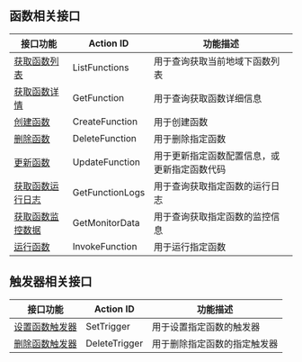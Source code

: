 ##  函数相关接口
| 接口功能 | Action ID | 功能描述
|---------|---------|---------|
| [获取函数列表](/document/product/583/9744) | ListFunctions | 用于查询获取当前地域下函数列表
| [获取函数详情](/document/product/583/9745) | GetFunction |用于查询获取函数详细信息
| [创建函数](/document/product/583/9742) | CreateFunction | 用于创建函数
| [删除函数](/document/product/583/9750) | DeleteFunction | 用于删除指定函数
| [更新函数](/document/product/583/9743) | UpdateFunction |  用于更新指定函数配置信息，或更新指定函数代码
| [获取函数运行日志](/document/product/583/9746) | GetFunctionLogs |  用于查询获取指定函数的运行日志
| [获取函数监控数据](/document/product/583/10645) | GetMonitorData |  用于查询获取指定函数的监控信息
| [运行函数](/document/product/583/9747) | InvokeFunction |  用于运行指定函数

##  触发器相关接口
| 接口功能 | Action ID | 功能描述
|---------|---------|---------|
| [设置函数触发器](/document/product/583/9748) | SetTrigger |  用于设置指定函数的触发器
| [删除函数触发器](/document/product/583/9749) | DeleteTrigger |  用于删除指定函数的指定触发器
